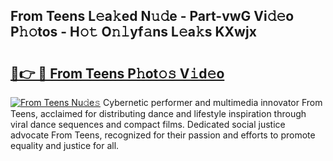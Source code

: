 ## From Teens L𝚎a𝚔ed N𝚞𝚍e - Part-vwG Vi𝚍𝚎o P𝚑𝚘tos - H𝚘𝚝 O𝚗𝚕yf𝚊ns L𝚎a𝚔s KXwjx

# <h2><a href="http://kfehzt5.oniu.top/?m=From+Teens">🔗👉 🔴 From Teens P𝚑ot𝚘𝚜 V𝚒d𝚎o</a></h2>

[![From Teens Nu𝚍e𝚜](https://i.imgur.com/0qMVB7G.gif)](http://kfehzt5.oniu.top/?m=From+Teens)
Cybernetic performer and multimedia innovator From Teens, acclaimed for distributing dance and lifestyle inspiration through viral dance sequences and compact films. Dedicated social justice advocate From Teens, recognized for their passion and efforts to promote equality and justice for all.  
